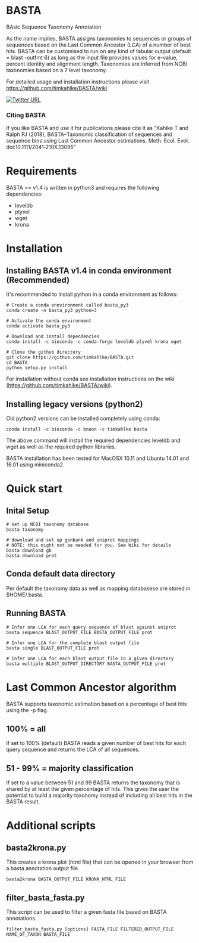 # BASTA
BAsic Sequence Taxonomy Annotation

As the name implies, BASTA assigns taxonomies to sequences or groups of sequences based on the Last Common Ancestor (LCA) of a number of best hits. BASTA can be customised to run on any kind of tabular output (default = blast -outfmt 6) as long as the input file provides values for e-value, percent identity and alignment length. Taxonomies are inferred from NCBI taxonomies based on a 7 level taxonomy.

For detailed usage and installation instructions please visit https://github.com/timkahlke/BASTA/wiki

[![Twitter URL](https://img.shields.io/twitter/url/https/twitter.com/AdvancedTwigTec.svg?style=social&label=Follow%20%40AdvancedTwigTec)](https://twitter.com/AdvancedTwigTec)

### Citing BASTA
If you like BASTA and use it for publications please cite it as "Kahlke T and Ralph PJ (2018), BASTA–Taxonomic classification of sequences and sequence bins using Last Common Ancestor estimations. Meth. Ecol. Evol. doi:10.1111/2041‐210X.13095"


# Requirements

BASTA >= v1.4 is written in python3 and requires the following dependencies:

* leveldb
* plyvel
* wget
* krona


# Installation

## Installing BASTA v1.4 in conda environment (Recommended)

It's recommended to install python in a conda environment as follows:

```
# Create a conda ennvironment called basta_py3
conda create -n basta_py3 python=3

# Activate the conda environment
conda activate basta_py3

# Download and install dependencies
conda install -c bioconda -c conda-forge leveldb plyvel krona wget

# Clone the github directory
git clone https://github.com/timkahlke/BASTA.git
cd BASTA
python setup.py install
```

For installation without conda see installation instructions on the wiki (https://github.com/timkahlke/BASTA/wiki).

## Installing legacy versions (python2)

Old python2 versions can be installed completely using conda:

```
conda install -c bioconda -c bnoon -c timkahlke basta
```
The above command will install the required dependencies leveldb and wget as well as the required python libraries.

BASTA installation has been tested for MacOSX 10.11 and Ubuntu 14.01 and 16.01 using miniconda2.


# Quick start

## Inital Setup

```
# set up NCBI taxonomy database
basta taxonomy

# download and set up genbank and uniprot mappings
# NOTE: this might not be needed for you. See Wiki for details
basta download gb
basta download prot
```

## Conda default data directory
Per default the taxonomy data as well as mapping databasese are stored in $HOME/.basta.

## Running BASTA

```
# Infer one LCA for each query sequence of blast against uniprot
basta sequence BLAST_OUTPUT_FILE BASTA_OUTPUT_FILE prot

# Infer one LCA for the complete blast output file
basta single BLAST_OUTPUT_FILE prot

# Infer one LCA for each blast output file in a given directory
basta multiple BLAST_OUTPUT_DIRECTORY BASTA_OUTPUT_FILE prot
```

# Last Common Ancestor algorithm
BASTA supports taxonomic estimation based on a percentage of best hits using the -p flag.

## 100% = all
If set to 100% (default) BASTA reads a given number of best hits for each query sequence and returns the LCA of all sequences.

## 51 - 99% = majority classification
If set to a value between 51 and 99 BASTA returns the taxonomy that is shared by at least the given percentage of hits. This gives the user the potential to build a majority taxonomy instead of including all best hits in the BASTA result.


# Additional scripts

## basta2krona.py

This creates a krona plot (html file) that can be opened in your browser from a basta annotation output file.

```
basta2krona BASTA_OUTPUT_FILE KRONA_HTML_FILE
```


## filter_basta_fasta.py

This script can be used to filter a given fasta file based on BASTA annotations.

```
filter_basta_fasta.py [options] FASTA_FILE FILTERED_OUTPUT_FILE NAME_OF_TAXON BASTA_FILE
```
